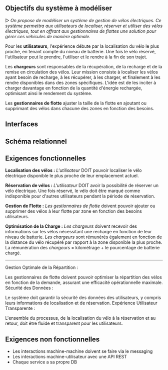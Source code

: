 ## Objectifs du système à modéliser

 ▷ _On propose de modéliser un système de gestion de vélos électriques. Ce système permettra aux utilisateurs de localiser, réserver et utiliser des vélos électriques, tout en offrant aux gestionnaires de flottes une solution pour gérer ces véhicules de manière optimale._

Pour les **utilisateurs**, l'expérience débute par la localisation du vélo le plus proche, en tenant compte du niveau de batterie. Une fois le vélo réservé, l'utilisateur peut le prendre, l'utiliser et le rendre à la fin de son trajet.

Les **chargeurs** sont responsables de la récupération, de la recharge et de la remise en circulation des vélos. Leur mission consiste à localiser les vélos ayant besoin de recharge, à les récupérer, à les charger, et finalement à les rendre disponibles dans des zones spécifiques. L'idée est de les inciter à charger davantage en fonction de la quantité d'énergie rechargée, optimisant ainsi le rendement du système.

Les **gestionnaires de flotte** ajuster la taille de la flotte en ajoutant ou supprimant des vélos dans chacune des zones en fonction des besoins.

## Interfaces


## Schéma relationnel


## Exigences fonctionnelles

**Localisation des vélos :**
_L'utilisateur_ DOIT pouvoir localiser le vélo électrique disponible le plus proche de leur emplacement actuel.

**Réservation de vélos :**
_L'utilisateur_ DOIT avoir la possibilité de réserver un vélo électrique.
Une fois réservé, le vélo doit être marqué comme indisponible pour d'autres utilisateurs pendant la période de réservation.

**Gestion de Flotte :**
_Les gestionnaires de flotte_ doivent pouvoir ajouter ou supprimer des vélos à leur flotte par zone en fonction des besoins utilisateurs.

**Optimisation de la Charge :**
_Les chargeurs_ doivent recevoir des informations sur les vélos nécessitant une recharge en fonction de leur niveau de batterie.
_Les chargeurs_ sont rémunérés également en fonction de la distance du vélo récupéré par rapport à la zone disponible la plus proche. 
La rémunération des _chargeurs_ = kilométrage + le pourcentage de batterie chargé.

----
Gestion Optimale de la Répartition :

Les gestionnaires de flotte doivent pouvoir optimiser la répartition des vélos en fonction de la demande, assurant une efficacité opérationnelle maximale.
Sécurité des Données :

Le système doit garantir la sécurité des données des utilisateurs, y compris leurs informations de localisation et de réservation.
Expérience Utilisateur Transparente :

L'ensemble du processus, de la localisation du vélo à la réservation et au retour, doit être fluide et transparent pour les utilisateurs.

## Exigences non fonctionnelles

* Les interactions machine-machine doivent se faire via le messaging
* Les interactions machine-utilisateur avec une API REST
* Chaque service a sa propre DB
